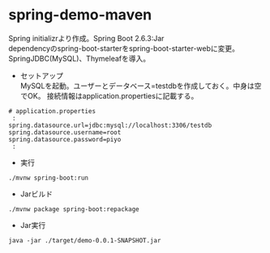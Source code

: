 spring-demo-maven
===============
Spring initializrより作成。Spring Boot 2.6.3:Jar  
dependencyのspring-boot-starterをspring-boot-starter-webに変更。  
SpringJDBC(MySQL)、Thymeleafを導入。

- セットアップ  
MySQLを起動。ユーザーとデータベース=testdbを作成しておく。中身は空でOK。
接続情報はapplication.propertiesに記載する。
```
# application.properties
 :
spring.datasource.url=jdbc:mysql://localhost:3306/testdb
spring.datasource.username=root
spring.datasource.password=piyo
 :
```

- 実行
```
./mvnw spring-boot:run
```

- Jarビルド
```
./mvnw package spring-boot:repackage
```

- Jar実行
```
java -jar ./target/demo-0.0.1-SNAPSHOT.jar
```
